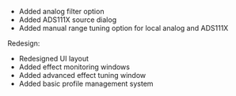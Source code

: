 - Added analog filter option
- Added ADS111X source dialog
- Added manual range tuning option for local analog and ADS111X
  
Redesign:
- Redesigned UI layout
- Added effect monitoring windows
- Added advanced effect tuning window
- Added basic profile management system